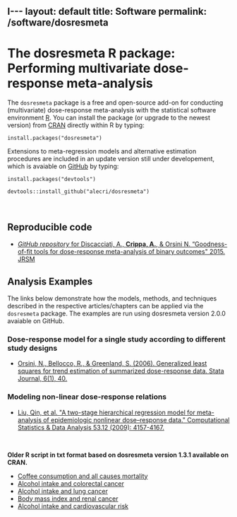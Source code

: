 I---
layout: default
title: Software
permalink: /software/dosresmeta
---

The dosresmeta R package: Performing multivariate dose-response meta-analysis
========

The `dosresmeta` package is a free and open-source add-on for conducting (multivariate) dose-response meta-analysis with the statistical software environment [R](https://www.r-project.org/).
You can install the package (or upgrade to the newest version) from [CRAN](https://cran.r-project.org/web/packages/dosresmeta/index.html) directly within R by typing:

`install.packages("dosresmeta")`

Extensions to meta-regression models and alternative estimation procedures are included in an update version still under developement, which is avaiable on [GitHub](https://github.com/alecri/dosresmeta) by typing:

`install.packages("devtools")`

`devtools::install_github("alecri/dosresmeta")`

&nbsp;

## Reproducible code

* [*GitHub repository* for Discacciati, A., **Crippa, A.**, & Orsini N.  “Goodness-of-fit tools for dose-response meta-analysis of binary outcomes" 2015. JRSM](https://github.com/anddis/goodness-of-fit-meta-analysis)


## Analysis Examples

The links below demonstrate how the models, methods, and techniques described in the respective articles/chapters can be applied via the `dosresmeta` package. The examples are run using dosresmeta version 2.0.0 avaiable on GitHub.

### **Dose-response model for a single study according to different study designs**

* [Orsini, N., Bellocco, R., & Greenland, S. (2006). Generalized least squares for trend estimation of summarized dose-response data. Stata Journal, 6(1), 40.](http://rpubs.com/alecri/glst)

### **Modeling non-linear dose-response relations**

* [Liu, Qin, et al. "A two-stage hierarchical regression model for meta-analysis of epidemiologic nonlinear dose–response data." Computational Statistics & Data Analysis 53.12 (2009): 4157-4167.](http://rpubs.com/alecri/qinliu)

&nbsp;

**Older R script in txt format based on dosresmeta version 1.3.1 available on CRAN.**

* [Coffee consumption and all causes mortality](/downloads/codes/coffee_mort.txt)
* [Alcohol intake and colorectal cancer](/downloads/codes/alcohol_crc.txt)
* [Alcohol intake and lung cancer](/downloads/codes/alcohol_lc.txt)
* [Body mass index and renal cancer](/downloads/codes/ts_glst_bmi_ex.txt)
* [Alcohol intake and cardiovascular risk](/downloads/codes/ts_glst_alcohol_ex.txt)